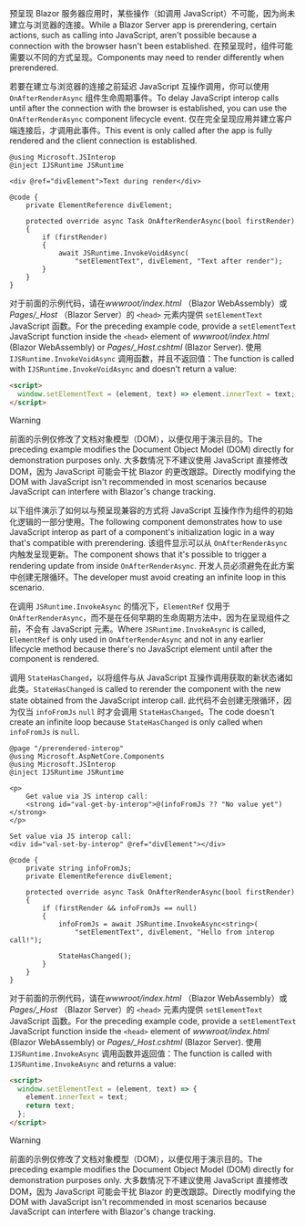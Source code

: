 <span data-ttu-id="3fb25-101">预呈现 Blazor 服务器应用时，某些操作（如调用 JavaScript）不可能，因为尚未建立与浏览器的连接。</span><span class="sxs-lookup"><span data-stu-id="3fb25-101">While a Blazor Server app is prerendering, certain actions, such as calling into JavaScript, aren't possible because a connection with the browser hasn't been established.</span></span> <span data-ttu-id="3fb25-102">在预呈现时，组件可能需要以不同的方式呈现。</span><span class="sxs-lookup"><span data-stu-id="3fb25-102">Components may need to render differently when prerendered.</span></span>

<span data-ttu-id="3fb25-103">若要在建立与浏览器的连接之前延迟 JavaScript 互操作调用，你可以使用 `OnAfterRenderAsync` 组件生命周期事件。</span><span class="sxs-lookup"><span data-stu-id="3fb25-103">To delay JavaScript interop calls until after the connection with the browser is established, you can use the `OnAfterRenderAsync` component lifecycle event.</span></span> <span data-ttu-id="3fb25-104">仅在完全呈现应用并建立客户端连接后，才调用此事件。</span><span class="sxs-lookup"><span data-stu-id="3fb25-104">This event is only called after the app is fully rendered and the client connection is established.</span></span>

```cshtml
@using Microsoft.JSInterop
@inject IJSRuntime JSRuntime

<div @ref="divElement">Text during render</div>

@code {
    private ElementReference divElement;

    protected override async Task OnAfterRenderAsync(bool firstRender)
    {
        if (firstRender)
        {
            await JSRuntime.InvokeVoidAsync(
                "setElementText", divElement, "Text after render");
        }
    }
}
```

<span data-ttu-id="3fb25-105">对于前面的示例代码，请在*wwwroot/index.html* （Blazor WebAssembly）或*Pages/_Host* （Blazor Server）的 `<head>` 元素内提供 `setElementText` JavaScript 函数。</span><span class="sxs-lookup"><span data-stu-id="3fb25-105">For the preceding example code, provide a `setElementText` JavaScript function inside the `<head>` element of *wwwroot/index.html* (Blazor WebAssembly) or *Pages/_Host.cshtml* (Blazor Server).</span></span> <span data-ttu-id="3fb25-106">使用 `IJSRuntime.InvokeVoidAsync` 调用函数，并且不返回值：</span><span class="sxs-lookup"><span data-stu-id="3fb25-106">The function is called with `IJSRuntime.InvokeVoidAsync` and doesn't return a value:</span></span>

```html
<script>
  window.setElementText = (element, text) => element.innerText = text;
</script>
```

> [!WARNING]
> <span data-ttu-id="3fb25-107">前面的示例仅修改了文档对象模型（DOM），以便仅用于演示目的。</span><span class="sxs-lookup"><span data-stu-id="3fb25-107">The preceding example modifies the Document Object Model (DOM) directly for demonstration purposes only.</span></span> <span data-ttu-id="3fb25-108">大多数情况下不建议使用 JavaScript 直接修改 DOM，因为 JavaScript 可能会干扰 Blazor 的更改跟踪。</span><span class="sxs-lookup"><span data-stu-id="3fb25-108">Directly modifying the DOM with JavaScript isn't recommended in most scenarios because JavaScript can interfere with Blazor's change tracking.</span></span>

<span data-ttu-id="3fb25-109">以下组件演示了如何以与预呈现兼容的方式将 JavaScript 互操作作为组件的初始化逻辑的一部分使用。</span><span class="sxs-lookup"><span data-stu-id="3fb25-109">The following component demonstrates how to use JavaScript interop as part of a component's initialization logic in a way that's compatible with prerendering.</span></span> <span data-ttu-id="3fb25-110">该组件显示可以从 `OnAfterRenderAsync` 内触发呈现更新。</span><span class="sxs-lookup"><span data-stu-id="3fb25-110">The component shows that it's possible to trigger a rendering update from inside `OnAfterRenderAsync`.</span></span> <span data-ttu-id="3fb25-111">开发人员必须避免在此方案中创建无限循环。</span><span class="sxs-lookup"><span data-stu-id="3fb25-111">The developer must avoid creating an infinite loop in this scenario.</span></span>

<span data-ttu-id="3fb25-112">在调用 `JSRuntime.InvokeAsync` 的情况下，`ElementRef` 仅用于 `OnAfterRenderAsync`，而不是在任何早期的生命周期方法中，因为在呈现组件之前，不会有 JavaScript 元素。</span><span class="sxs-lookup"><span data-stu-id="3fb25-112">Where `JSRuntime.InvokeAsync` is called, `ElementRef` is only used in `OnAfterRenderAsync` and not in any earlier lifecycle method because there's no JavaScript element until after the component is rendered.</span></span>

<span data-ttu-id="3fb25-113">调用 `StateHasChanged`，以将组件与从 JavaScript 互操作调用获取的新状态诸如此类。</span><span class="sxs-lookup"><span data-stu-id="3fb25-113">`StateHasChanged` is called to rerender the component with the new state obtained from the JavaScript interop call.</span></span> <span data-ttu-id="3fb25-114">此代码不会创建无限循环，因为仅当 `infoFromJs` `null` 时才会调用 `StateHasChanged`。</span><span class="sxs-lookup"><span data-stu-id="3fb25-114">The code doesn't create an infinite loop because `StateHasChanged` is only called when `infoFromJs` is `null`.</span></span>

```cshtml
@page "/prerendered-interop"
@using Microsoft.AspNetCore.Components
@using Microsoft.JSInterop
@inject IJSRuntime JSRuntime

<p>
    Get value via JS interop call:
    <strong id="val-get-by-interop">@(infoFromJs ?? "No value yet")</strong>
</p>

Set value via JS interop call:
<div id="val-set-by-interop" @ref="divElement"></div>

@code {
    private string infoFromJs;
    private ElementReference divElement;

    protected override async Task OnAfterRenderAsync(bool firstRender)
    {
        if (firstRender && infoFromJs == null)
        {
            infoFromJs = await JSRuntime.InvokeAsync<string>(
                "setElementText", divElement, "Hello from interop call!");

            StateHasChanged();
        }
    }
}
```

<span data-ttu-id="3fb25-115">对于前面的示例代码，请在*wwwroot/index.html* （Blazor WebAssembly）或*Pages/_Host* （Blazor Server）的 `<head>` 元素内提供 `setElementText` JavaScript 函数。</span><span class="sxs-lookup"><span data-stu-id="3fb25-115">For the preceding example code, provide a `setElementText` JavaScript function inside the `<head>` element of *wwwroot/index.html* (Blazor WebAssembly) or *Pages/_Host.cshtml* (Blazor Server).</span></span> <span data-ttu-id="3fb25-116">使用 `IJSRuntime.InvokeAsync` 调用函数并返回值：</span><span class="sxs-lookup"><span data-stu-id="3fb25-116">The function is called with `IJSRuntime.InvokeAsync` and returns a value:</span></span>

```html
<script>
  window.setElementText = (element, text) => {
    element.innerText = text;
    return text;
  };
</script>
```

> [!WARNING]
> <span data-ttu-id="3fb25-117">前面的示例仅修改了文档对象模型（DOM），以便仅用于演示目的。</span><span class="sxs-lookup"><span data-stu-id="3fb25-117">The preceding example modifies the Document Object Model (DOM) directly for demonstration purposes only.</span></span> <span data-ttu-id="3fb25-118">大多数情况下不建议使用 JavaScript 直接修改 DOM，因为 JavaScript 可能会干扰 Blazor 的更改跟踪。</span><span class="sxs-lookup"><span data-stu-id="3fb25-118">Directly modifying the DOM with JavaScript isn't recommended in most scenarios because JavaScript can interfere with Blazor's change tracking.</span></span>
